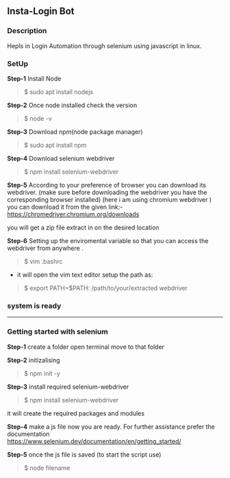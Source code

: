 ## Insta-Login Bot

### Description
Hepls in Login Automation through selenium using javascript in linux.

### SetUp 
**Step-1** Install Node
> $ sudo apt install nodejs

**Step-2** Once node installed check the version
> $ node -v 

**Step-3** Download npm(node package manager)
> $ sudo apt install npm

**Step-4** Download selenium webdriver
> $ npm install selenium-webdriver

**Step-5** According to your preference of  browser you can download its webdriver.
(make sure before downloading the webdriver you have the corresponding browser installed)
(here i am using chromium webdriver )
you can download it from the given link:-
https://chromedriver.chromium.org/downloads
 
you will get a zip file extract in on the desired location

**Step-6** Setting up the enviromental variable so that you can access the webdriver from anywhere .
> $ vim .bashrc

- it will open the vim text editor
setup the path as:
> $ export PATH=$PATH: /path/to/your/extracted webdriver
### system is ready
--------------------------------------------------------------------------------------------------

### Getting started with selenium
**Step-1** create a folder
open terminal move to that folder

**Step-2** initizalising
> $ npm init -y

**Step-3** install required selenium-webdriver
> $ npm install selenium-webdriver

it will create the required packages and modules

**Step-4** make a js file
now you are ready. For further assistance prefer the documentation
https://www.selenium.dev/documentation/en/getting_started/

**Step-5** once the js file is saved (to start the script use)
> $ node filename








